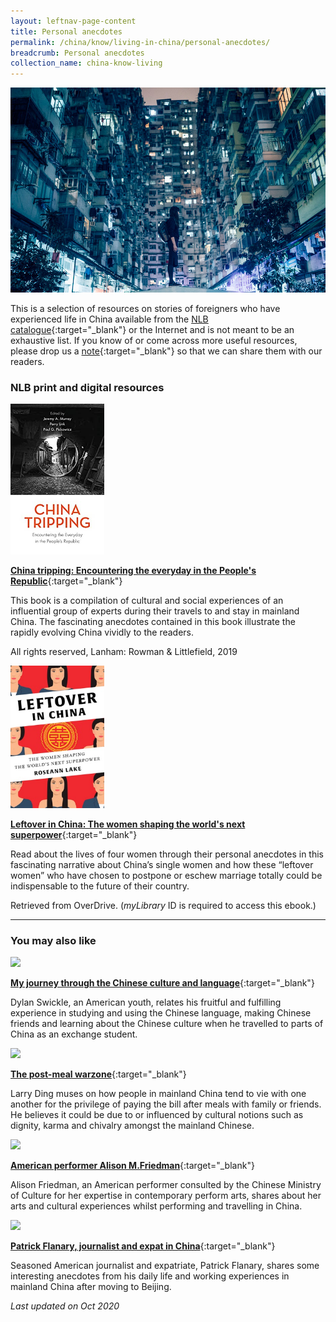 ```yaml
---
layout: leftnav-page-content
title: Personal anecdotes
permalink: /china/know/living-in-china/personal-anecdotes/
breadcrumb: Personal anecdotes
collection_name: china-know-living
---
```


<img src="\images\china-living\personal-anecdotes.jpg" alt="personal anecdotes" style="width:800px;" />

This is a selection of resources on stories of foreigners who have experienced life in China available from the [NLB catalogue](http://catalogue.nlb.gov.sg/){:target="_blank"} or the Internet and is not meant to be an exhaustive list. If you know of or come across more useful resources, please drop us a [note](mailto:ref@nlb.gov.sg){:target="_blank"} so that we can share them with our readers.

### **NLB print and digital resources**

<img src="/images/book-covers/China tripping.jpg" style="width:150px;" />

[**China tripping: Encountering the everyday in the People's Republic**](https://eservice.nlb.gov.sg/item_holding.aspx?bid=204036029){:target="_blank"}

This book is a compilation of cultural and social experiences of an influential group of experts during their travels to and stay in mainland China. The fascinating anecdotes contained in this book illustrate the rapidly evolving China vividly to the readers.

All rights reserved, Lanham: Rowman & Littlefield, 2019

<img src="/images/book-covers/Leftover in China.jpg" style="width:150px;" />

[**Leftover in China: The women shaping the world's next superpower**](https://nlb.overdrive.com/media/3349131){:target="_blank"}

Read about the lives of four women through their personal anecdotes in this fascinating narrative about China’s single women and how these “leftover women” who have chosen to postpone or eschew marriage totally could be indispensable to the future of their country.

Retrieved from OverDrive. (*myLibrary* ID is required to access this ebook.)

---

### **You may also like**

<img src="/images/resources/Article 2.jpg" style="width:180px;" />

[**My journey through the Chinese culture and language**](https://www.thedailychina.org/my-journey-through-the-chinese-culture-and-language/){:target="_blank"}

Dylan Swickle, an American youth, relates his fruitful and fulfilling experience in studying and using the Chinese language, making Chinese friends and learning about the Chinese culture when he travelled to parts of China as an exchange student.

<img src="/images/resources/Article 1.jpg" style="width:180px;" />

[**The post-meal warzone**](https://www.thedailychina.org/the-post-meal-warzone/){:target="_blank"}

Larry Ding muses on how people in mainland China tend to vie with one another for the privilege of paying the bill after meals with family or friends. He believes it could be due to or influenced by cultural notions such as dignity, karma and chivalry amongst the mainland Chinese.

<img src="/images/resources/Article 4.jpg" style="width:180px;" />

[**American performer Alison M.Friedman**](http://chinaplus.cri.cn/podcast/detail/1/224074){:target="_blank"}

Alison Friedman, an American performer consulted by the Chinese Ministry of Culture for her expertise in contemporary perform arts, shares about her arts and cultural experiences whilst performing and travelling in China.

<img src="/images/resources/Article 3.jpg" style="width:180px;" />

[**Patrick Flanary, journalist and expat in China**](http://chinaplus.cri.cn/podcast/detail/1/205485){:target="_blank"}

Seasoned American journalist and expatriate, Patrick Flanary, shares some interesting anecdotes from his daily life and working experiences in mainland China after moving to Beijing.



*Last updated on Oct 2020*